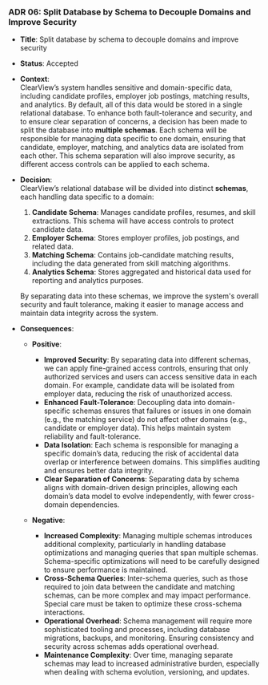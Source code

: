 ### ADR 06: Split Database by Schema to Decouple Domains and Improve Security

- **Title**: Split database by schema to decouple domains and improve security
- **Status**: Accepted
- **Context**:  
  ClearView’s system handles sensitive and domain-specific data, including candidate profiles, employer job postings, matching results, and analytics. By default, all of this data would be stored in a single relational database. To enhance both fault-tolerance and security, and to ensure clear separation of concerns, a decision has been made to split the database into **multiple schemas**. Each schema will be responsible for managing data specific to one domain, ensuring that candidate, employer, matching, and analytics data are isolated from each other. This schema separation will also improve security, as different access controls can be applied to each schema.

- **Decision**:  
  ClearView’s relational database will be divided into distinct **schemas**, each handling data specific to a domain:
  1. **Candidate Schema**: Manages candidate profiles, resumes, and skill extractions. This schema will have access controls to protect candidate data.
  2. **Employer Schema**: Stores employer profiles, job postings, and related data.
  3. **Matching Schema**: Contains job-candidate matching results, including the data generated from skill matching algorithms.
  4. **Analytics Schema**: Stores aggregated and historical data used for reporting and analytics purposes.

  By separating data into these schemas, we improve the system's overall security and fault tolerance, making it easier to manage access and maintain data integrity across the system.

- **Consequences**:
  - **Positive**:
    - **Improved Security**: By separating data into different schemas, we can apply fine-grained access controls, ensuring that only authorized services and users can access sensitive data in each domain. For example, candidate data will be isolated from employer data, reducing the risk of unauthorized access.
    - **Enhanced Fault-Tolerance**: Decoupling data into domain-specific schemas ensures that failures or issues in one domain (e.g., the matching service) do not affect other domains (e.g., candidate or employer data). This helps maintain system reliability and fault-tolerance.
    - **Data Isolation**: Each schema is responsible for managing a specific domain’s data, reducing the risk of accidental data overlap or interference between domains. This simplifies auditing and ensures better data integrity.
    - **Clear Separation of Concerns**: Separating data by schema aligns with domain-driven design principles, allowing each domain’s data model to evolve independently, with fewer cross-domain dependencies.

  - **Negative**:
    - **Increased Complexity**: Managing multiple schemas introduces additional complexity, particularly in handling database optimizations and managing queries that span multiple schemas. Schema-specific optimizations will need to be carefully designed to ensure performance is maintained.
    - **Cross-Schema Queries**: Inter-schema queries, such as those required to join data between the candidate and matching schemas, can be more complex and may impact performance. Special care must be taken to optimize these cross-schema interactions.
    - **Operational Overhead**: Schema management will require more sophisticated tooling and processes, including database migrations, backups, and monitoring. Ensuring consistency and security across schemas adds operational overhead.
    - **Maintenance Complexity**: Over time, managing separate schemas may lead to increased administrative burden, especially when dealing with schema evolution, versioning, and updates.